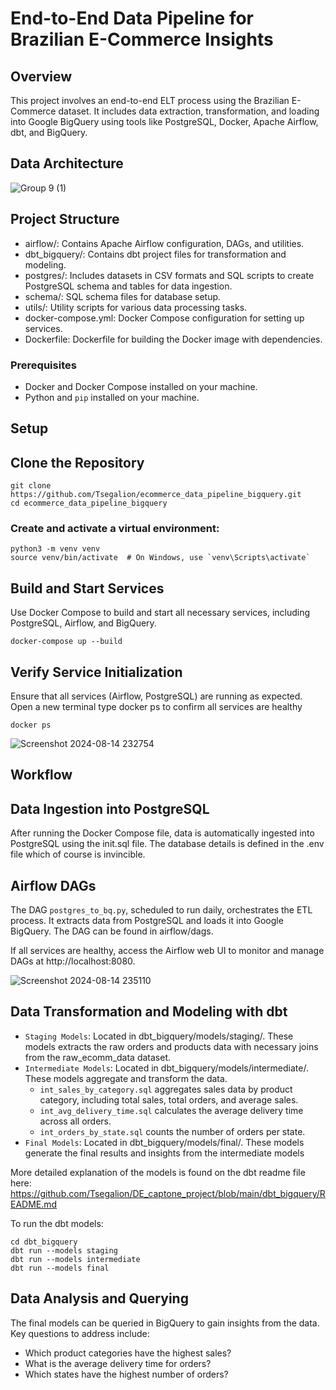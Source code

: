 # End-to-End Data Pipeline for Brazilian E-Commerce Insights

## Overview

This project involves an end-to-end ELT process using the Brazilian E-Commerce dataset. It includes data extraction, transformation, and loading into Google BigQuery using tools like PostgreSQL, Docker, Apache Airflow, dbt, and BigQuery.

## Data Architecture

![Group 9 (1)](https://github.com/user-attachments/assets/a466a39c-e164-4d93-8b9a-ee47d1162455)

## Project Structure

- airflow/: Contains Apache Airflow configuration, DAGs, and utilities.
- dbt_bigquery/: Contains dbt project files for transformation and modeling.
- postgres/: Includes datasets in CSV formats and SQL scripts to create PostgreSQL schema and tables for data ingestion.
- schema/: SQL schema files for database setup.
- utils/: Utility scripts for various data processing tasks.
- docker-compose.yml: Docker Compose configuration for setting up services.
- Dockerfile: Dockerfile for building the Docker image with dependencies.

### Prerequisites

- Docker and Docker Compose installed on your machine.
- Python and `pip` installed on your machine.

## Setup

## Clone the Repository

```plaintext
git clone https://github.com/Tsegalion/ecommerce_data_pipeline_bigquery.git
cd ecommerce_data_pipeline_bigquery
```

### Create and activate a virtual environment:

```plaintext
python3 -m venv venv
source venv/bin/activate  # On Windows, use `venv\Scripts\activate`
```

## Build and Start Services

Use Docker Compose to build and start all necessary services, including PostgreSQL, Airflow, and BigQuery.

```plaintext
docker-compose up --build
```

## Verify Service Initialization

Ensure that all services (Airflow, PostgreSQL) are running as expected. Open a new terminal type docker ps to confirm all services are healthy

```plaintext
docker ps
```

![Screenshot 2024-08-14 232754](https://github.com/user-attachments/assets/14eb9586-731d-448d-b428-0c3e4ebfb743)


## Workflow

## Data Ingestion into PostgreSQL

After running the Docker Compose file, data is automatically ingested into PostgreSQL using the init.sql file. The database details is defined in the .env file which of course is invincible.

## Airflow DAGs

The DAG ```postgres_to_bq.py```, scheduled to run daily, orchestrates the ETL process. It extracts data from PostgreSQL and loads it into Google BigQuery. The DAG can be found in airflow/dags.

If all services are healthy, access the Airflow web UI to monitor and manage DAGs at http://localhost:8080.

![Screenshot 2024-08-14 235110](https://github.com/user-attachments/assets/8f83a552-4676-45f7-83a1-21f35d97f6e7)

## Data Transformation and Modeling with dbt

- ```Staging Models```: Located in dbt_bigquery/models/staging/. These models extracts the raw orders and products data with necessary joins from the raw_ecomm_data dataset.
- ```Intermediate Models```: Located in dbt_bigquery/models/intermediate/. These models aggregate and transform the data.
    - ```int_sales_by_category.sql``` aggregates sales data by product category, including total sales, total orders, and average sales.
    - ```int_avg_delivery_time.sql``` calculates the average delivery time across all orders.
    - ```int_orders_by_state.sql``` counts the number of orders per state.
- ```Final Models```: Located in dbt_bigquery/models/final/. These models generate the final results and insights from the intermediate models

More detailed explanation of the models is found on the dbt readme file here: https://github.com/Tsegalion/DE_captone_project/blob/main/dbt_bigquery/README.md

To run the dbt models:

```plaintext
cd dbt_bigquery
dbt run --models staging
dbt run --models intermediate
dbt run --models final
```

##  Data Analysis and Querying
The final models can be queried in BigQuery to gain insights from the data. Key questions to address include:

- Which product categories have the highest sales?
- What is the average delivery time for orders?
- Which states have the highest number of orders?
